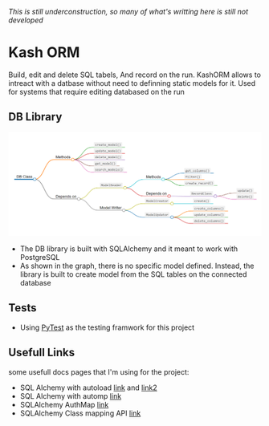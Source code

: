 *This is still underconstruction, so many of what's writting here is still not developed*

# Kash ORM

Build, edit and delete SQL tabels, And record on the run.
KashORM allows to intreact with a datbase without need to definning static models for it.
Used for systems that require editing databased on the run

## DB Library
![Diagram image](docs/db/db_diagram.png)
- The DB library is built with SQLAlchemy and it meant to work with PostgreSQL
- As shown in the graph, there is no specific model defined. Instead, the library is built to create model from the SQL tables on the connected database


## Tests
- Using [PyTest](https://docs.pytest.org/en/7.1.x/) as the testing framwork for this project 


## Usefull Links
some usefull docs pages that I'm using for the project:
- SQL Alchemy with autoload [link](https://www.blog.pythonlibrary.org/2010/09/10/sqlalchemy-connecting-to-pre-existing-databases/) and [link2](https://gtpedrosa.github.io/blog/using-sqlalchemy-to-navigate-an-existing-database/)
- SQL Alchemy with automp [link](https://docs.sqlalchemy.org/en/14/orm/extensions/automap.html)
- SQLAlchemy AuthMap [link](https://docs.sqlalchemy.org/en/14/orm/extensions/automap.html)
- SQLAlchemy Class mapping API [link](https://docs.sqlalchemy.org/en/14/orm/mapping_api.html#sqlalchemy.orm.registry.map_imperatively)

